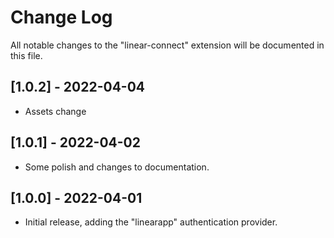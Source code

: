 # Change Log

All notable changes to the "linear-connect" extension will be documented in this file.

## [1.0.2] - 2022-04-04

- Assets change

## [1.0.1] - 2022-04-02

- Some polish and changes to documentation.

## [1.0.0] - 2022-04-01

- Initial release, adding the "linearapp" authentication provider.
